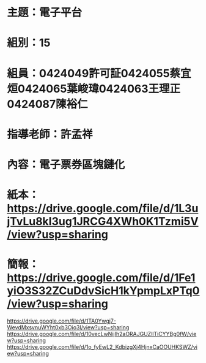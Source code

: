 # 主題：電子平台
# 組別：15
# 組員：0424049許可証0424055蔡宜烜0424065葉峻瑋0424063王理正0424087陳裕仁
# 指導老師：許孟祥
# 內容：電子票券區塊鏈化
# 紙本：https://drive.google.com/file/d/1L3ujTvLu8kI3ug1JRCG4XWh0K1Tzmi5V/view?usp=sharing
# 簡報：https://drive.google.com/file/d/1Fe1yiO3S32ZCuDdvSicH1kYpmpLxPTq0/view?usp=sharing
  https://drive.google.com/file/d/1TA0Ywgj7-WevdMxsvnuWYht0xb3Oio3I/view?usp=sharing
  https://drive.google.com/file/d/10vecLwNijIh2aORAJGUZllTiCYYBg0fW/view?usp=sharing
  https://drive.google.com/file/d/1o_fyEwL2_KdbizgXj4HjnxCaOOUHKSWZ/view?usp=sharing
